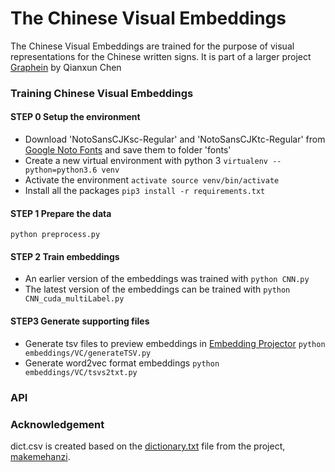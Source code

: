 # The Chinese Visual Embeddings
The Chinese Visual Embeddings are trained for the purpose of visual representations for the Chinese written signs.
It is part of a larger project [Graphein](https://chenqianxun.com/graphein/index.html) by Qianxun Chen

### Training Chinese Visual Embeddings

#### STEP 0 Setup the environment

- Download 'NotoSansCJKsc-Regular' and 'NotoSansCJKtc-Regular' from [Google Noto Fonts](https://www.google.com/get/noto/) and save them to folder 'fonts'
- Create a new virtual environment with python 3 `virtualenv --python=python3.6 venv`
- Activate the environment `activate source venv/bin/activate`
- Install all the packages `pip3 install -r requirements.txt`

#### STEP 1 Prepare the data
`python preprocess.py`

#### STEP 2 Train embeddings
- An earlier version of the embeddings was trained with `python CNN.py`
- The latest version of the embeddings can be trained with `python CNN_cuda_multiLabel.py`

#### STEP3 Generate supporting files
- Generate tsv files to preview embeddings in [Embedding Projector](https://projector.tensorflow.org/) `python embeddings/VC/generateTSV.py`
- Generate word2vec format embeddings `python embeddings/VC/tsvs2txt.py`

### API


### Acknowledgement
dict.csv is created based on the [dictionary.txt](https://github.com/skishore/makemeahanzi/blob/master/dictionary.txt) file from the project, [makemehanzi](https://github.com/skishore/makemeahanzi).
